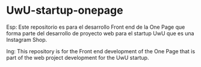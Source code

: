 # UwU-startup-onepage

Esp: Este repositorio es para el desarrollo Front end de la One Page que forma parte del desarrollo de proyecto web para el startup UwU que es una Instagram Shop.

Ing: This repository is for the Front end development of the One Page that is part of the web project development for the UwU startup.
